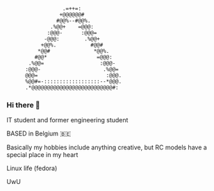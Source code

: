 
                      .=++=:                      
                     +@@@@@@#                     
                    #@@%--#@@%.                   
                  .%@@+    =@@@:                  
                 :@@@-      :@@@=                 
                -@@@:        .%@@+                
               +@@%.           #@@#               
              *@@#              *@@%.             
             #@@*                =@@@:            
           .%@@=                  :@@@-           
          :@@@-                    .%@@=          
          @@@=                      :@@@.         
          %@@#=-::::::::::::::::::--*@@@.         
          .*@@@@@@@@@@@@@@@@@@@@@@@@@@#:          
                                                  
### Hi there 👋

IT student and former engineering student

BASED in Belgium 🇧🇪

Basically my hobbies include anything creative, but RC models have a special place in my heart

Linux life (fedora)

UwU


<!--
**trifoil/trifoil** is a ✨ _special_ ✨ repository because its `README.md` (this file) appears on your GitHub profile.

Here are some ideas to get you started:

- 🔭 I’m currently working on ...
- 🌱 I’m currently learning ...
- 👯 I’m looking to collaborate on ...
- 🤔 I’m looking for help with ...
- 💬 Ask me about ...
- 📫 How to reach me: ...
- 😄 Pronouns: ...
- ⚡ Fun fact: ...
-->

